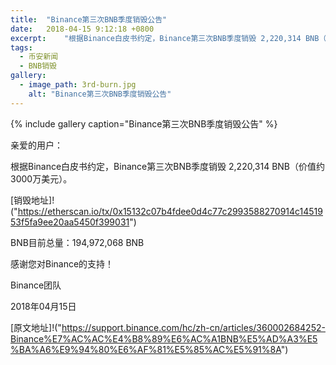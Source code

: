 ```yaml
---
title:  "Binance第三次BNB季度销毁公告"
date:   2018-04-15 9:12:18 +0800
excerpt:	"根据Binance白皮书约定，Binance第三次BNB季度销毁 2,220,314 BNB（价值约3000万美元）"
tags:
  - 币安新闻
  - BNB销毁
gallery:
  - image_path: 3rd-burn.jpg
    alt: "Binance第三次BNB季度销毁公告"
---
```


{% include gallery caption="Binance第三次BNB季度销毁公告" %}

亲爱的用户：

根据Binance白皮书约定，Binance第三次BNB季度销毁 2,220,314 BNB（价值约3000万美元）。

[销毁地址]!("https://etherscan.io/tx/0x15132c07b4fdee0d4c77c2993588270914c1451953f5fa9ee20aa5450f399031")

BNB目前总量：194,972,068 BNB 

感谢您对Binance的支持！

Binance团队

2018年04月15日

[原文地址]!("https://support.binance.com/hc/zh-cn/articles/360002684252-Binance%E7%AC%AC%E4%B8%89%E6%AC%A1BNB%E5%AD%A3%E5%BA%A6%E9%94%80%E6%AF%81%E5%85%AC%E5%91%8A")

